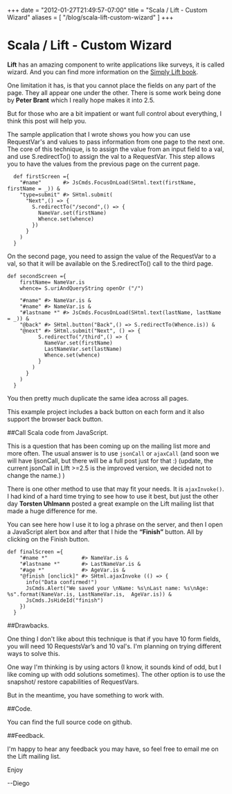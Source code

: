 +++
date = "2012-01-27T21:49:57-07:00"
title = "Scala / Lift - Custom Wizard"
aliases = [
	"/blog/scala-lift-custom-wizard"
]
+++


[title=]: /
[category: Lift]: /
[date: 2012/01/27]: /
[tags: {lift, scala, wizard, statefulsnippet, snippet, ajaxinvoke, ajax, javascript}]: /



# Scala / Lift - Custom Wizard

**Lift** has an amazing component to write applications like surveys, it is called wizard. And you can find more information on the [Simply Lift book][1].

One limitation it has, is that you cannot place the fields on any part of the page. They all appear one under the other. There is some work being done by **Peter Brant** which I really hope makes it into 2.5.

But for those who are a bit impatient or want full control about everything, I think this post will help you.

The sample application that I wrote shows you how you can use RequestVar's and values to pass information from one page to the next one. The core of this technique, is to assign the value from an input field to a val, and use S.redirectTo() to assign the val to a RequestVar. This step allows you to have the values from the previous page on the current page.

```
  def firstScreen ={
    "#name"       #> JsCmds.FocusOnLoad(SHtml.text(firstName, firstName = _)) &
    "type=submit" #> SHtml.submit(
      "Next",() => {
        S.redirectTo("/second",() => {
          NameVar.set(firstName)
          Whence.set(whence)
        })
      }
    )
  }
```

On the second page, you need to assign the value of the RequestVar to a val, so that it will be available on the S.redirectTo() call to the third page.

```
def secondScreen ={
    firstName= NameVar.is
    whence= S.uriAndQueryString openOr ("/")

    "#name" #> NameVar.is &
    "#name" #> NameVar.is &
    "#lastname *" #> JsCmds.FocusOnLoad(SHtml.text(lastName, lastName = _)) &
    "@back" #> SHtml.button("Back",() => S.redirectTo(Whence.is)) &
    "@next" #> SHtml.submit("Next", () => {
          S.redirectTo("/third",() => {
            NameVar.set(firstName)
            LastNameVar.set(lastName)
            Whence.set(whence)
          }
        )
      }
    )
  }
```

You then pretty much duplicate the same idea across all pages.

This example project includes a back button on each form and it also support the browser back button.

##Call Scala code from JavaScript.

This is a question that has been coming up on the mailing list more and more often. The usual answer is to use `jsonCall` or `ajaxCall` (and soon we will have ljsonCall, but there will be a full post just for that :) (update, the current jsonCall in  LIft >=2.5 is the improved version, we decided not to change the name.) )

There is one other method to use that may fit your needs. It is `ajaxInvoke()`. I had kind of a hard time trying to see how to use it best, but just the other day **Torsten Uhlmann** posted a great example on the Lift mailing list that made a huge difference for me.

You can see here how I use it to log a phrase on the server, and then I open a JavaScript alert box and after that I hide the **“Finish”** button. All by clicking on the Finish button.

```
def finalScreen ={
    "#name *"           #> NameVar.is &
    "#lastname *"       #> LastNameVar.is &
    "#age *"            #> AgeVar.is &
    "@finish [onclick]" #> SHtml.ajaxInvoke (() => {
      info("Data confirmed!")
      JsCmds.Alert("We saved your \nName: %s\nLast name: %s\nAge: %s".format(NameVar.is, LastNameVar.is,  AgeVar.is)) &
      JsCmds.JsHideId("finish")
    })
  }
```

##Drawbacks.

One thing I don't like about this technique is that if you have 10 form fields, you will need 10 RequestsVar’s and 10 val's. I'm planning on trying different ways to solve this.

One way I'm thinking is by using actors (I know, it sounds kind of odd, but I like coming up with odd solutions sometimes). The other option is to use the snapshot/ restore capabilities of RequestVars.

But in the meantime, you have something to work with.

##Code.

You can find the full source code on github.

##Feedback.

I'm happy to hear any feedback you may have, so feel free to email me on the Lift mailing list.

Enjoy

  --Diego




  [1]: http://simply.liftweb.net/index-4.7.html
